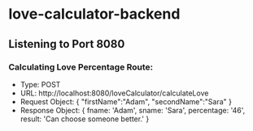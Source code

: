 # love-calculator-backend

## Listening to Port 8080

### Calculating Love Percentage Route:
* Type: POST
* URL: http://localhost:8080/loveCalculator/calculateLove
* Request Object: {
    "firstName":"Adam",
    "secondName":"Sara"
     }
* Response Object: {
  fname: 'Adam',
  sname: 'Sara',
  percentage: '46',
  result: 'Can choose someone better.'
    }
